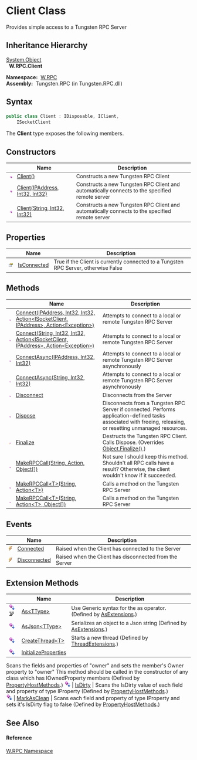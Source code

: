 Client Class
============
  Provides simple access to a Tungsten RPC Server


Inheritance Hierarchy
---------------------
[System.Object][1]  
  **W.RPC.Client**  

  **Namespace:**  [W.RPC][2]  
  **Assembly:**  Tungsten.RPC (in Tungsten.RPC.dll)

Syntax
------

```csharp
public class Client : IDisposable, IClient, 
	ISocketClient
```

The **Client** type exposes the following members.


Constructors
------------

                 | Name                                 | Description                                                                                    
---------------- | ------------------------------------ | ---------------------------------------------------------------------------------------------- 
![Public method] | [Client()][3]                        | Constructs a new Tungsten RPC Client                                                           
![Public method] | [Client(IPAddress, Int32, Int32)][4] | Constructs a new Tungsten RPC Client and automatically connects to the specified remote server 
![Public method] | [Client(String, Int32, Int32)][5]    | Constructs a new Tungsten RPC Client and automatically connects to the specified remote server 


Properties
----------

                   | Name             | Description                                                                         
------------------ | ---------------- | ----------------------------------------------------------------------------------- 
![Public property] | [IsConnected][6] | True if the Client is currently connected to a Tungsten RPC Server, otherwise False 


Methods
-------

                    | Name                                                                                             | Description                                                                                                                                                   
------------------- | ------------------------------------------------------------------------------------------------ | ------------------------------------------------------------------------------------------------------------------------------------------------------------- 
![Public method]    | [Connect(IPAddress, Int32, Int32, Action&lt;ISocketClient, IPAddress>, Action&lt;Exception>)][7] | Attempts to connect to a local or remote Tungsten RPC Server                                                                                                  
![Public method]    | [Connect(String, Int32, Int32, Action&lt;ISocketClient, IPAddress>, Action&lt;Exception>)][8]    | Attempts to connect to a local or remote Tungsten RPC Server                                                                                                  
![Public method]    | [ConnectAsync(IPAddress, Int32, Int32)][9]                                                       | Attempts to connect to a local or remote Tungsten RPC Server asynchronously                                                                                   
![Public method]    | [ConnectAsync(String, Int32, Int32)][10]                                                         | Attempts to connect to a local or remote Tungsten RPC Server asynchronously                                                                                   
![Public method]    | [Disconnect][11]                                                                                 | Disconnects from the Server                                                                                                                                   
![Public method]    | [Dispose][12]                                                                                    | Disconnects from a Tungsten RPC Server if connected. Performs application-defined tasks associated with freeing, releasing, or resetting unmanaged resources. 
![Protected method] | [Finalize][13]                                                                                   | Destructs the Tungsten RPC Client. Calls Dispose. (Overrides [Object.Finalize()][14].)                                                                        
![Public method]    | [MakeRPCCall(String, Action, Object[])][15]                                                      | Not sure I should keep this method. Shouldn't all RPC calls have a result? Otherwise, the client wouldn't know if it succeeded.                               
![Public method]    | [MakeRPCCall&lt;T>(String, Action&lt;T>)][16]                                                    | Calls a method on the Tungsten RPC Server                                                                                                                     
![Public method]    | [MakeRPCCall&lt;T>(String, Action&lt;T>, Object[])][17]                                          | Calls a method on the Tungsten RPC Server                                                                                                                     


Events
------

                | Name               | Description                                             
--------------- | ------------------ | ------------------------------------------------------- 
![Public event] | [Connected][18]    | Raised when the Client has connected to the Server      
![Public event] | [Disconnected][19] | Raised when the Client has disconnected from the Server 


Extension Methods
-----------------

                                          | Name                       | Description                                                                                                                                                                                                                      
----------------------------------------- | -------------------------- | -------------------------------------------------------------------------------------------------------------------------------------------------------------------------------------------------------------------------------- 
![Public Extension Method]![Code example] | [As&lt;TType>][20]         | Use Generic syntax for the as operator. (Defined by [AsExtensions][21].)                                                                                                                                                         
![Public Extension Method]                | [AsJson&lt;TType>][22]     | Serializes an object to a Json string (Defined by [AsExtensions][21].)                                                                                                                                                           
![Public Extension Method]                | [CreateThread&lt;T>][23]   | Starts a new thread (Defined by [ThreadExtensions][24].)                                                                                                                                                                         
![Public Extension Method]                | [InitializeProperties][25] | 
Scans the fields and properties of "owner" and sets the member's Owner property to "owner" This method should be called in the constructor of any class which has IOwnedProperty members
 (Defined by [PropertyHostMethods][26].) 
![Public Extension Method]                | [IsDirty][27]              | 
Scans the IsDirty value of each field and property of type IProperty
 (Defined by [PropertyHostMethods][26].)                                                                                                                 
![Public Extension Method]                | [MarkAsClean][28]          | 
Scans each field and property of type IProperty and sets it's IsDirty flag to false
 (Defined by [PropertyHostMethods][26].)                                                                                                  


See Also
--------

#### Reference
[W.RPC Namespace][2]  

[1]: http://msdn.microsoft.com/en-us/library/e5kfa45b
[2]: ../README.md
[3]: _ctor.md
[4]: _ctor_1.md
[5]: _ctor_2.md
[6]: IsConnected.md
[7]: Connect.md
[8]: Connect_1.md
[9]: ConnectAsync.md
[10]: ConnectAsync_1.md
[11]: Disconnect.md
[12]: Dispose.md
[13]: Finalize.md
[14]: http://msdn.microsoft.com/en-us/library/4k87zsw7
[15]: MakeRPCCall.md
[16]: MakeRPCCall__1.md
[17]: MakeRPCCall__1_1.md
[18]: Connected.md
[19]: Disconnected.md
[20]: ../../W/AsExtensions/As__1.md
[21]: ../../W/AsExtensions/README.md
[22]: ../../W/AsExtensions/AsJson__1.md
[23]: ../../W.Threading/ThreadExtensions/CreateThread__1.md
[24]: ../../W.Threading/ThreadExtensions/README.md
[25]: ../../W/PropertyHostMethods/InitializeProperties.md
[26]: ../../W/PropertyHostMethods/README.md
[27]: ../../W/PropertyHostMethods/IsDirty.md
[28]: ../../W/PropertyHostMethods/MarkAsClean.md
[29]: ../../_icons/Help.png
[Public method]: ../../_icons/pubmethod.gif "Public method"
[Public property]: ../../_icons/pubproperty.gif "Public property"
[Protected method]: ../../_icons/protmethod.gif "Protected method"
[Public event]: ../../_icons/pubevent.gif "Public event"
[Public Extension Method]: ../../_icons/pubextension.gif "Public Extension Method"
[Code example]: ../../_icons/CodeExample.png "Code example"